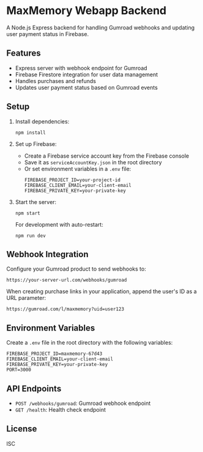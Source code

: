 # MaxMemory Webapp Backend

A Node.js Express backend for handling Gumroad webhooks and updating user payment status in Firebase.

## Features

- Express server with webhook endpoint for Gumroad
- Firebase Firestore integration for user data management
- Handles purchases and refunds
- Updates user payment status based on Gumroad events

## Setup

1. Install dependencies:
   ```
   npm install
   ```

2. Set up Firebase:
   - Create a Firebase service account key from the Firebase console
   - Save it as `serviceAccountKey.json` in the root directory
   - Or set environment variables in a `.env` file:
     ```
     FIREBASE_PROJECT_ID=your-project-id
     FIREBASE_CLIENT_EMAIL=your-client-email
     FIREBASE_PRIVATE_KEY=your-private-key
     ```

3. Start the server:
   ```
   npm start
   ```
   
   For development with auto-restart:
   ```
   npm run dev
   ```

## Webhook Integration

Configure your Gumroad product to send webhooks to:
```
https://your-server-url.com/webhooks/gumroad
```

When creating purchase links in your application, append the user's ID as a URL parameter:
```
https://gumroad.com/l/maxmemory?uid=user123
```

## Environment Variables

Create a `.env` file in the root directory with the following variables:

```
FIREBASE_PROJECT_ID=maxmemory-67d43
FIREBASE_CLIENT_EMAIL=your-client-email
FIREBASE_PRIVATE_KEY=your-private-key
PORT=3000
```

## API Endpoints

- `POST /webhooks/gumroad`: Gumroad webhook endpoint
- `GET /health`: Health check endpoint

## License

ISC 